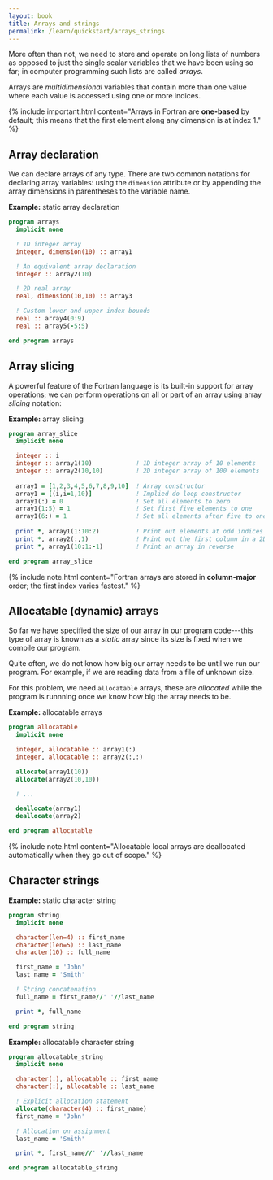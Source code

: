 ```yaml
---
layout: book
title: Arrays and strings
permalink: /learn/quickstart/arrays_strings
---
```




More often than not, we need to store and operate on long lists of numbers as opposed to just the single scalar variables
that we have been using so far; in computer programming such lists are called  _arrays_.

Arrays are _multidimensional_ variables that contain more than one value
where each value is accessed using one or more indices.

{% include important.html content="Arrays in Fortran are __one-based__ by default; this means
that the first element along any dimension is at index 1." %}


## Array declaration

We can declare arrays of any type. There are two common notations for declaring array variables:
using the `dimension` attribute or by appending the array dimensions in parentheses to the variable name.

__Example:__ static array declaration
```fortran
program arrays
  implicit none

  ! 1D integer array
  integer, dimension(10) :: array1

  ! An equivalent array declaration
  integer :: array2(10)

  ! 2D real array
  real, dimension(10,10) :: array3

  ! Custom lower and upper index bounds
  real :: array4(0:9)
  real :: array5(-5:5)

end program arrays
```

## Array slicing

A powerful feature of the Fortran language is its built-in support for array operations;
we can perform operations on all or part of an array using array _slicing_ notation:

__Example:__ array slicing
```fortran
program array_slice
  implicit none

  integer :: i
  integer :: array1(10)            ! 1D integer array of 10 elements
  integer :: array2(10,10)         ! 2D integer array of 100 elements 
 
  array1 = [1,2,3,4,5,6,7,8,9,10]  ! Array constructor 
  array1 = [(i,i=1,10)]            ! Implied do loop constructor 
  array1(:) = 0                    ! Set all elements to zero 
  array1(1:5) = 1                  ! Set first five elements to one
  array1(6:) = 1                   ! Set all elements after five to one
  
  print *, array1(1:10:2)          ! Print out elements at odd indices
  print *, array2(:,1)             ! Print out the first column in a 2D array
  print *, array1(10:1:-1)         ! Print an array in reverse

end program array_slice
```

{% include note.html content="Fortran arrays are stored in __column-major__ order; the first
index varies fastest." %}

## Allocatable (dynamic) arrays

So far we have specified the size of our array in our program code---this
type of array is known as a _static_ array since its size is fixed when
we compile our program.

Quite often, we do not know how big our array needs to be until we run
our program.
For example, if we are reading data from a file of unknown size.

For this problem, we need `allocatable` arrays, these are _allocated_
while the program is runnning once we know how big the array needs to be.

__Example:__ allocatable arrays
```fortran
program allocatable
  implicit none

  integer, allocatable :: array1(:)
  integer, allocatable :: array2(:,:)

  allocate(array1(10))
  allocate(array2(10,10))

  ! ...

  deallocate(array1)
  deallocate(array2)

end program allocatable
```

{% include note.html content="Allocatable local arrays are deallocated automatically
when they go out of scope." %}


## Character strings


__Example:__ static character string
```fortran
program string
  implicit none

  character(len=4) :: first_name
  character(len=5) :: last_name
  character(10) :: full_name

  first_name = 'John'
  last_name = 'Smith'

  ! String concatenation
  full_name = first_name//' '//last_name

  print *, full_name 

end program string
```

__Example:__ allocatable character string
```fortran
program allocatable_string
  implicit none

  character(:), allocatable :: first_name
  character(:), allocatable :: last_name

  ! Explicit allocation statement
  allocate(character(4) :: first_name)
  first_name = 'John'

  ! Allocation on assignment
  last_name = 'Smith'

  print *, first_name//' '//last_name

end program allocatable_string
```

